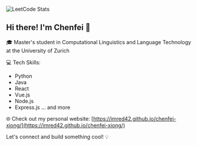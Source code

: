 ![LeetCode Stats](https://leetcard.jacoblin.cool/imred42?theme=wtf&font=JetBrains%20Mono&ext=heatmap)
## Hi there! I'm Chenfei 👋

🎓 Master's student in Computational Linguistics and Language Technology at the University of Zurich

💻 Tech Skills:
- Python
- Java
- React
- Vue.js
- Node.js
- Express.js
... and more

🌐 Check out my personal website: [https://imred42.github.io/chenfei-xiong/](https://imred42.github.io/chenfei-xiong/)

Let's connect and build something cool! 💡
